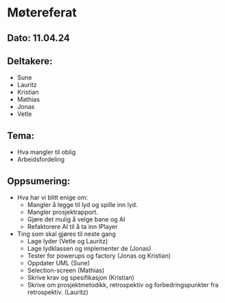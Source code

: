 # Møtereferat
## Dato: 11.04.24

## Deltakere:
* Sune
* Lauritz
* Kristian
* Mathias
* Jonas
* Vetle

## Tema:
* Hva mangler til oblig
* Arbeidsfordeling

## Oppsumering: 
* Hva har vi blitt enige om:
    - Mangler å legge til lyd og spille inn lyd.
    - Mangler prosjektrapport.
    - Gjøre det mulig å velge bane og AI
    - Refaktorere AI til å ta inn IPlayer
* Ting som skal gjøres til neste gang
    - Lage lyder (Vetle og Lauritz)
    - Lage lydklassen og implementer de (Jonas)
    - Tester for powerups og factory (Jonas og Kristian)
    - Oppdater UML (Sune)
    - Selection-screen (Mathias)
    - Skrive krav og spesifikasjon (Kristian)
    - Skrive om prosjektmetodikk, retrospektiv og forbedringspunkter fra retrospektiv. (Lauritz)